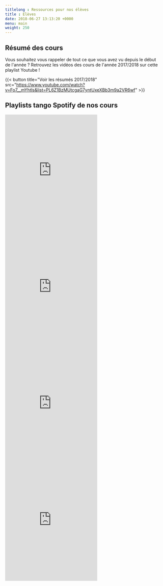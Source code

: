 ```yaml
---
titlelong : Ressources pour nos élèves
title : Elèves
date: 2018-06-27 13:13:20 +0000
menu: main
weight: 250
---
```

## Résumé des cours

Vous souhaitez vous rappeler de tout ce que vous avez vu depuis le début de l'année ? Retrouvez les vidéos des cours de l'année 2017/2018 sur cette playlist Youtube !

{{< button title="Voir les résumés 2017/2018" src="https://www.youtube.com/watch?v=Fo7__mYhtls&list=PL6Z1BzMUtcgaG7yntUxeXBb3m9a2VR6wf"  >}}

## Playlists tango Spotify de nos cours

<div class='row space-v' >
	<div class='col-md-6'>
		<iframe src="https://embed.spotify.com/?uri=spotify%3Auser%3A1125227118%3Aplaylist%3A3fbv36WE9RI2lW6hiNGm6p" width="300" height="380" frameborder="0" data-mce-fragment="1"></iframe>
	</div>
	<div class='col-md-6'>
		<iframe src="https://embed.spotify.com/?uri=spotify%3Auser%3A1125227118%3Aplaylist%3A5Z98CltHZ01xDpOQ4NkfyV" width="300" height="380" frameborder="0"></iframe>
	</div>
</div>

<div class='row space-v mt-4'>
	<div class='col-md-6'>
		<iframe src="https://embed.spotify.com/?uri=spotify%3Auser%3A1125227118%3Aplaylist%3A2Y1aiPDUPwhfFeGMG5mCjz" width="300" height="380" frameborder="0" data-mce-fragment="1"></iframe>
	</div>
	<div class='col-md-6'>
		<iframe src="https://embed.spotify.com/?uri=spotify%3Auser%3A1125227118%3Aplaylist%3A0hCshtruafelBIZKHqKqZ8" width="300" height="380" frameborder="0"></iframe>
	</div
</div>
